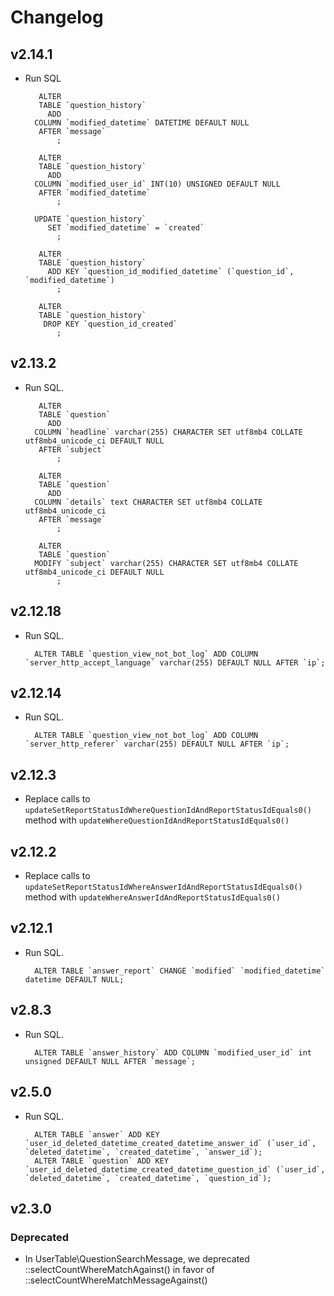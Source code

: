 # Changelog

## v2.14.1

- Run SQL

		 ALTER
		 TABLE `question_history`
		   ADD 
		COLUMN `modified_datetime` DATETIME DEFAULT NULL
		 AFTER `message`
			 ;

		 ALTER
		 TABLE `question_history`
		   ADD 
		COLUMN `modified_user_id` INT(10) UNSIGNED DEFAULT NULL
		 AFTER `modified_datetime`
			 ;

		UPDATE `question_history`
		   SET `modified_datetime` = `created`
			 ;

		 ALTER
		 TABLE `question_history`
		   ADD KEY `question_id_modified_datetime` (`question_id`, `modified_datetime`)
			 ;

		 ALTER
		 TABLE `question_history`
		  DROP KEY `question_id_created`
			 ;

## v2.13.2

- Run SQL.

		 ALTER
		 TABLE `question`
		   ADD
		COLUMN `headline` varchar(255) CHARACTER SET utf8mb4 COLLATE utf8mb4_unicode_ci DEFAULT NULL
		 AFTER `subject`
			 ;

		 ALTER
		 TABLE `question`
		   ADD
		COLUMN `details` text CHARACTER SET utf8mb4 COLLATE utf8mb4_unicode_ci
		 AFTER `message`
			 ;

		 ALTER
		 TABLE `question`
		MODIFY `subject` varchar(255) CHARACTER SET utf8mb4 COLLATE utf8mb4_unicode_ci DEFAULT NULL
			 ;

## v2.12.18

- Run SQL.

		ALTER TABLE `question_view_not_bot_log` ADD COLUMN `server_http_accept_language` varchar(255) DEFAULT NULL AFTER `ip`;

## v2.12.14

- Run SQL.

		ALTER TABLE `question_view_not_bot_log` ADD COLUMN `server_http_referer` varchar(255) DEFAULT NULL AFTER `ip`;

## v2.12.3

- Replace calls to `updateSetReportStatusIdWhereQuestionIdAndReportStatusIdEquals0()` method with `updateWhereQuestionIdAndReportStatusIdEquals0()`

## v2.12.2

- Replace calls to `updateSetReportStatusIdWhereAnswerIdAndReportStatusIdEquals0()` method with `updateWhereAnswerIdAndReportStatusIdEquals0()`

## v2.12.1

- Run SQL.

		ALTER TABLE `answer_report` CHANGE `modified` `modified_datetime` datetime DEFAULT NULL;

## v2.8.3

- Run SQL.

		ALTER TABLE `answer_history` ADD COLUMN `modified_user_id` int unsigned DEFAULT NULL AFTER `message`;

## v2.5.0

- Run SQL.

		ALTER TABLE `answer` ADD KEY `user_id_deleted_datetime_created_datetime_answer_id` (`user_id`, `deleted_datetime`, `created_datetime`, `answer_id`);
		ALTER TABLE `question` ADD KEY `user_id_deleted_datetime_created_datetime_question_id` (`user_id`, `deleted_datetime`, `created_datetime`, `question_id`);

## v2.3.0

### Deprecated 

- In UserTable\QuestionSearchMessage, we deprecated ::selectCountWhereMatchAgainst() in favor of ::selectCountWhereMatchMessageAgainst()
